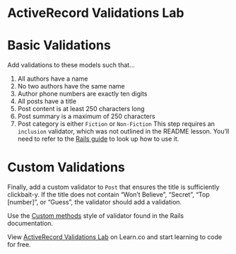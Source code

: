ActiveRecord Validations Lab
============================

Basic Validations
=================

Add validations to these models such that…

1.  All authors have a name
2.  No two authors have the same name
3.  Author phone numbers are exactly ten digits
4.  All posts have a title
5.  Post content is at least 250 characters long
6.  Post summary is a maximum of 250 characters
7.  Post category is either `Fiction` or `Non-Fiction` This step requires an `inclusion` validator, which was not outlined in the README lesson. You’ll need to refer to the [Rails guide](https://guides.rubyonrails.org/active_record_validations.html) to look up how to use it.

Custom Validations
==================

Finally, add a custom validator to `Post` that ensures the title is sufficiently clickbait-y. If the title does not contain “Won’t Believe”, “Secret”, “Top \[number\]”, or “Guess”, the validator should add a validation.

Use the [Custom methods](https://guides.rubyonrails.org/active_record_validations.html#custom-methods) style of validator found in the Rails documentation.

View [ActiveRecord Validations Lab](https://learn.co/lessons/activerecord-validations-lab) on Learn.co and start learning to code for free.
